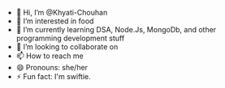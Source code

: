 - 👋 Hi, I’m @Khyati-Chouhan
- 👀 I’m interested in food
- 🌱 I’m currently learning DSA, Node.Js, MongoDb, and other programming development stuff
- 💞️ I’m looking to collaborate on 
- 📫 How to reach me 
- 😄 Pronouns: she/her
- ⚡ Fun fact: I'm swiftie.

<!---
Khyati-Chouhan/Khyati-Chouhan is a ✨ special ✨ repository because its `README.md` (this file) appears on your GitHub profile.
You can click the Preview link to take a look at your changes.
--->
